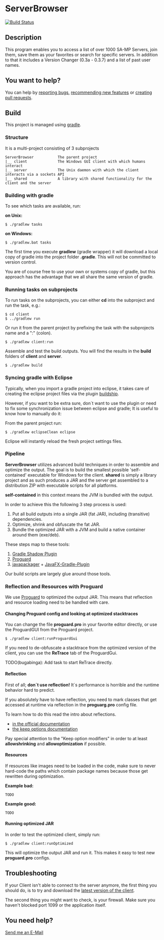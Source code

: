 # ServerBrowser

[![Build Status](https://travis-ci.org/Bios-Marcel/ServerBrowser.svg?branch=master)](https://travis-ci.org/Bios-Marcel/ServerBrowser)

## Description
This program enables you to access a list of over 1000 SA-MP Servers, join them, save them as your favorites or search for specific servers.
In addition to that it includes a Version Changer (0.3a - 0.3.7) and a list of past user names.

## You want to help?
You can help by [reporting bugs](https://github.com/Bios-Marcel/ServerBrowser/issues), [recommending new features](https://github.com/Bios-Marcel/ServerBrowser/issues) or [creating pull requests](https://github.com/Bios-Marcel/ServerBrowser/pulls).

## Build

This project is managed using [gradle](https://gradle.org).

### Structure

It is a multi-project consisting of 3 subprojects

```
ServerBrowser			The parent project
|__ client				The Windows GUI client with which humans interact
|__ server				The Unix daemon with which the client interacts via a sockets API
|__ shared				A library with shared functionality for the client and the server
```

### Building with gradle

To see which tasks are available, run:

**on Unix:**

``` shell
$ ./gradlew tasks
```

**on Windows:**

``` shell
$ ./gradlew.bat tasks
```

The first time you execute __gradlew__ (gradle wrapper) it will download a local copy of gradle into the project folder __.gradle__. This will not be committed to version control.

You are of course free to use your own or systems copy of gradle, but this approach has the advantage that we all share the same version of gradle.

### Running tasks on subprojects

To run tasks on the subprojects, you can either __cd__ into the subproject and run the task, e.g.:

``` shell
$ cd client
$ ../gradlew run
```

Or run it from the parent project by prefixing the task with the subprojects name and a ":" (colon).

``` shell
$ ./gradlew client:run
```

Assemble and test the build outputs. You will find the results in the __build__ folders of __client__ and __server__.

``` shell
$ ./gradlew build
```

### Syncing gradle with Eclipse

Typically, when you import a gradle project into eclipse, it takes care of creating the eclipse project files via the plugin [buildship](https://github.com/eclipse/buildship).

However, if you want to be extra sure, don´t want to use the plugin or need to fix some synchronization issue between eclipse and gradle; It is useful to know how to manually do it:

From the parent project run:

``` shell
$ ./gradlew eclipseClean eclipse
```

Eclipse will instantly reload the fresh project settings files.

### Pipeline

__ServerBrowser__ utilizes advanced build techniques in order to assemble and optimize the output. The goal is to build the smallest possible 'self-contained' executable for Windows for the client. __shared__ is simply a library project and as such produces a JAR and the server get assembled to a distribution ZIP with executable scripts for all platforms. 

__self-contained__ in this context means the JVM is bundled with the output.

In order to achieve this the following 3 step process is used:

1. Put all build outputs into a single JAR (fat JAR), including (transitive) dependencies.
2. Optimize, shrink and obfuscate the fat JAR.
3. Bundle the optimized JAR with a JVM and build a native container around them (exe/deb).

These steps map to these tools:

1. [Gradle Shadow Plugin](http://imperceptiblethoughts.com/shadow/#introduction)
2. [Proguard](https://www.guardsquare.com/en/proguard/manual/gradle)
3. [javapackager](https://github.com/FibreFoX/javafx-gradle-plugin) + [JavaFX-Gradle-Plugin](https://github.com/FibreFoX/javafx-gradle-plugin)

Our build scripts are largely glue around those tools.

### Reflection and Resources with Proguard

We use [Proguard](https://www.guardsquare.com/en/proguard/manual/introduction) to optimized the output JAR. This means that reflection and resource loading need to be handled with care.

#### Changing Proguard config and looking at optimized stacktraces

You can change the file __proguard.pro__ in your favorite editor directly, or use the ProguardGUI from the Proguard project.

```shell
$ ./gradlew client:runProguardGui
```

If you need to de-obfuscate a stacktrace from the optimized version of the client, you can use the __ReTrace__ tab of the ProguardGui.

TODO(bugabinga): Add task to start ReTrace directly.

#### Reflection

First of all; __don´t use reflection!__ It´s performance is horrible and the runtime behavior hard to predict.

If you absolutely have to have reflection, you need to mark classes that get accessed at runtime via reflection in the __proguarg.pro__ config file.

To learn how to do this read the intro about reflections.
* [in the official documentation](https://www.guardsquare.com/en/proguard/manual/introduction) 
* [the keep options documentation](https://www.guardsquare.com/en/proguard/manual/usage#keepoptions)

Pay special attention to the "Keep option modifiers" in order to at least __allowshrinking__ and __allowoptimization__ if possible.

#### Resources

If resources like images need to be loaded in the code, make sure to never hard-code the paths which contain package names because those get rewritten during optimization.

**Example bad:**

```
TODO
```

**Example good:**

```
TODO
```

#### Running optimized JAR

In order to test the optimized client, simply run:

``` shell
$ ./gradlew client:runOptimized
```

This will optimize the output JAR and run it. This makes it easy to test new __proguard.pro__ configs.

## Troubleshooting

If your Client isn't able to connect to the server anymore, the first thing you should do, is to try and download the [latest version of the client](https://github.com/Bios-Marcel/ServerBrowser/releases/latest).

The second thing you might want to check, is your firewall. Make sure you haven't blocked port 1099 or the application itself.

## You need help?
[Send me an E-Mail](mailto:marceloschr@gmail.com)
